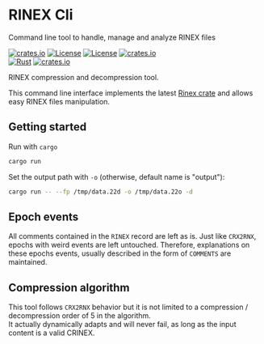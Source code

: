 # RINEX Cli 
Command line tool to handle, manage and analyze RINEX files

[![crates.io](https://img.shields.io/crates/v/hatanaka.svg)](https://crates.io/crates/hatanaka)
[![License](https://img.shields.io/badge/license-Apache%202.0-blue?style=flat-square)](https://github.com/gwbres/hatanaka/blob/main/LICENSE-APACHE)
[![License](https://img.shields.io/badge/license-MIT-blue?style=flat-square)](https://github.com/gwbres/hatanaka/blob/main/LICENSE-MIT) 
[![crates.io](https://img.shields.io/crates/d/hatanaka.svg)](https://crates.io/crates/hatanaka)    
[![Rust](https://github.com/gwbres/hatanaka/actions/workflows/rust.yml/badge.svg)](https://github.com/gwbres/hatanaka/actions/workflows/rust.yml)
[![crates.io](https://docs.rs/hatanaka/badge.svg)](https://docs.rs/hatanaka/badge.svg)

RINEX compression and decompression tool.

This command line interface implements the latest 
[Rinex crate](https://crates.io/crates/rinex)
and allows easy RINEX files manipulation.

## Getting started

Run with `cargo`

```bash
cargo run
```

Set the output path with `-o` (otherwise, default name is "output"):

```bash
cargo run -- --fp /tmp/data.22d -o /tmp/data.22o -d
```

## Epoch events 

All comments contained in the `RINEX` record are
left as is. Just like `CRX2RNX`, epochs with weird events are left untouched.
Therefore, explanations on these epochs events, 
usually described in the form of `COMMENTS` are maintained.   

## Compression algorithm 

This tool follows `CRX2RNX` behavior but it is not limited
to a compression / decompression order of 5 in the algorithm.   
It actually dynamically adapts and will never fail, as long
as the input content is a valid CRINEX.

